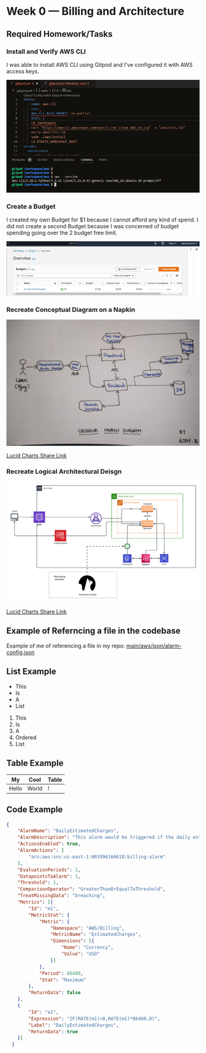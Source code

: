 # Week 0 — Billing and Architecture

## Required Homework/Tasks

### Install and Verify AWS CLI 

I was able to install AWS CLI using Gitpod and I've configured it with AWS access keys.

![Proof of Working AWS CLI](assets/aws-cli-gitpod.png)

### Create a Budget

I created my own Budget for $1 because I cannot afford any kind of spend.
I did not create a second Budget because I was concerned of budget spending going over the 2 budget free limit.

![Image of The Budget Alarm I Created](assets/aws-budget-proof.jpg) 

### Recreate Conceptual Diagram on a Napkin

![Cruddur Napkin Diagram](assets/cruddur-napkin-diagram.png)

[Lucid Charts Share Link](https://lucid.app/lucidchart/6785a88f-5be2-4843-92c4-6b9056093048/edit?viewport_loc=-809%2C-366%2C2482%2C1117%2C0_0&invitationId=inv_528dee53-34ad-424c-8e39-b9731797eecf)


### Recreate Logical Architectural Deisgn

![Cruddur Logical Design](assets/logical-architecture-recreation-diagram.png)

[Lucid Charts Share Link](https://lucid.app/lucidchart/66b00829-51b5-4e02-8d89-3a8ef84bc9dd/edit?viewport_loc=-716%2C-99%2C2747%2C1236%2C0_0&invitationId=inv_6233e196-b10c-47fe-a7f7-e110ece18ce2)

## Example of Referncing a file in the codebase

Example of me of referencing a file in my repo:
[main/aws/json/alarm-config.json](https://github.com/ajaysrinic/aws-bootcamp-cruddur-2023/blob/main/aws/json/alarm-config.json)

## List Example

- This
- Is 
- A
- List

1. This
2. Is
3. A 
3. Ordered 
4. List

## Table Example

| My | Cool | Table |
| --- | --- | ---|
| Hello | World | ! |

## Code Example

```json
{
    "AlarmName": "DailyEstimatedCharges",
    "AlarmDescription": "This alarm would be triggered if the daily estimated charges exceeds 1$",
    "ActionsEnabled": true,
    "AlarmActions": [
        "arn:aws:sns:us-east-1:065996166618:billing-alarm"
    ],
    "EvaluationPeriods": 1,
    "DatapointsToAlarm": 1,
    "Threshold": 1,
    "ComparisonOperator": "GreaterThanOrEqualToThreshold",
    "TreatMissingData": "breaching",
    "Metrics": [{
        "Id": "m1",
        "MetricStat": {
            "Metric": {
                "Namespace": "AWS/Billing",
                "MetricName": "EstimatedCharges",
                "Dimensions": [{
                    "Name": "Currency",
                    "Value": "USD"
                }]
            },
            "Period": 86400,
            "Stat": "Maximum"
        },
        "ReturnData": false
    },
    {
        "Id": "e1",
        "Expression": "IF(RATE(m1)>0,RATE(m1)*86400,0)",
        "Label": "DailyEstimatedCharges",
        "ReturnData": true
    }]
  }
```

